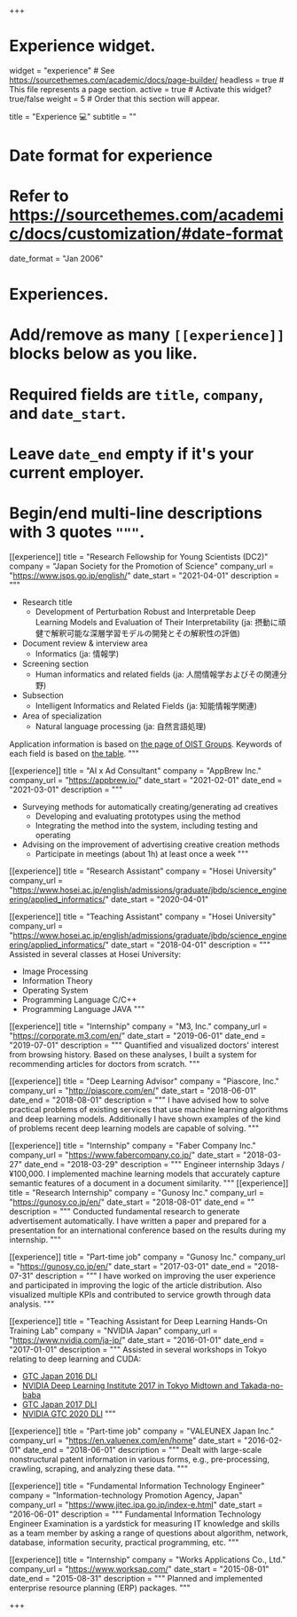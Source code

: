 +++
# Experience widget.
widget = "experience"  # See https://sourcethemes.com/academic/docs/page-builder/
headless = true  # This file represents a page section.
active = true  # Activate this widget? true/false
weight = 5  # Order that this section will appear.

title = "Experience 💻"
subtitle = ""

# Date format for experience
#   Refer to https://sourcethemes.com/academic/docs/customization/#date-format
date_format = "Jan 2006"

# Experiences.
#   Add/remove as many `[[experience]]` blocks below as you like.
#   Required fields are `title`, `company`, and `date_start`.
#   Leave `date_end` empty if it's your current employer.
#   Begin/end multi-line descriptions with 3 quotes `"""`.

[[experience]]
  title = "Research Fellowship for Young Scientists (DC2)"
  company = "Japan Society for the Promotion of Science"
  company_url = "https://www.jsps.go.jp/english/"
  date_start = "2021-04-01"
  description = """
  - Research title
    - Development of Perturbation Robust and Interpretable Deep Learning Models and Evaluation of Their Interpretability (ja: 摂動に頑健で解釈可能な深層学習モデルの開発とその解釈性の評価)
  - Document review & interview area
    - Informatics (ja: 情報学)
  - Screening section
    - Human informatics and related fields (ja: 人間情報学およびその関連分野)
  - Subsection
    - Intelligent Informatics and Related Fields (ja: 知能情報学関連)
  - Area of specialization
    - Natural language processing (ja: 自然言語処理)
  
  Application information is based on [the page of OIST Groups](https://groups.oist.jp/ja/srs/forms-jsps-research-fellowship-young-scientist).
  Keywords of each field is based on [the table](https://www-kaken.jsps.go.jp/kaken1/keywordListEn.do).
  """

[[experience]]
  title = "AI x Ad Consultant"
  company = "AppBrew Inc."
  company_url = "https://appbrew.io/"
  date_start = "2021-02-01"
  date_end = "2021-03-01"
  description = """
  - Surveying methods for automatically creating/generating ad creatives
    - Developing and evaluating prototypes using the method
    - Integrating the method into the system, including testing and operating
  - Advising on the improvement of advertising creative creation methods
    - Participate in meetings (about 1h) at least once a week
  """

[[experience]]
  title = "Research Assistant"
  company = "Hosei University"
  company_url = "https://www.hosei.ac.jp/english/admissions/graduate/jbdp/science_engineering/applied_informatics/"
  date_start = "2020-04-01"

[[experience]]
  title = "Teaching Assistant"
  company = "Hosei University"
  company_url = "https://www.hosei.ac.jp/english/admissions/graduate/jbdp/science_engineering/applied_informatics/"
  date_start = "2018-04-01"
  description = """
  Assisted in several classes at Hosei University:
  - Image Processing
  - Information Theory
  - Operating System
  - Programming Language C/C++
  - Programming Language JAVA
  """

[[experience]]
  title = "Internship"
  company = "M3, Inc."
  company_url = "https://corporate.m3.com/en/"
  date_start = "2019-06-01"
  date_end = "2019-07-01"
  description = """
  Quantified and visualized doctors' interest from browsing history. Based on these analyses, I built a system for recommending articles for doctors from scratch.
  """

[[experience]]
  title = "Deep Learning Advisor"
  company = "Piascore, Inc."
  company_url = "http://piascore.com/en/"
  date_start = "2018-06-01"
  date_end = "2018-08-01"
  description = """
  I have advised how to solve practical problems of existing services that use machine learning algorithms and deep learning models. Additionally I have shown examples of the kind of problems recent deep learning models are capable of solving.
  """

[[experience]]
  title = "Internship"
  company = "Faber Company Inc."
  company_url = "https://www.fabercompany.co.jp/"
  date_start = "2018-03-27"
  date_end = "2018-03-29"
  description = """
  Engineer internship 3days / ¥100,000. I implemented machine learning models that accurately capture semantic features of a document in a document similarity.
  """
[[experience]]
  title = "Research Internship"
  company = "Gunosy Inc."
  company_url = "https://gunosy.co.jp/en/"
  date_start = "2018-08-01"
  date_end = ""
  description = """
  Conducted fundamental research to generate advertisement automatically. I have written a paper and prepared for a presentation for an international conference based on the results during my internship.
  """

[[experience]]
  title = "Part-time job"
  company = "Gunosy Inc."
  company_url = "https://gunosy.co.jp/en/"
  date_start = "2017-03-01"
  date_end = "2018-07-31"
  description = """
  I have worked on improving the user experience and participated in improving the logic of the article distribution. Also visualized multiple KPIs and contributed to service growth through data analysis.
  """

[[experience]]
  title = "Teaching Assistant for Deep Learning Hands-On Training Lab"
  company = "NVIDIA Japan"
  company_url = "https://www.nvidia.com/ja-jp/"
  date_start = "2016-01-01"
  date_end = "2017-01-01"
  description = """
  Assisted in several workshops in Tokyo relating to deep learning and CUDA:
  - [GTC Japan 2016 DLI](https://nvidia.connpass.com/event/39743/)
  - [NVIDIA Deep Learning Institute 2017 in Tokyo Midtown and Takada-no-baba](https://nvidia.connpass.com/event/54780/)
  - [GTC Japan 2017 DLI](https://nvidia.connpass.com/event/68912/)
  - [NVIDIA GTC 2020 DLI](https://nvidia.connpass.com/event/189637/)
  """

[[experience]]
  title = "Part-time job"
  company = "VALEUNEX Japan Inc."
  company_url = "https://en.valuenex.com/en/home"
  date_start = "2016-02-01"
  date_end = "2018-06-01"
  description = """
  Dealt with large-scale nonstructural patent information in various forms, e.g., pre-processing, crawling, scraping, and analyzing these data.
  """

[[experience]]
  title = "Fundamental Information Technology Engineer"
  company = "Information-technology Promotion Agency, Japan"
  company_url = "https://www.jitec.ipa.go.jp/index-e.html"
  date_start = "2016-06-01"
  description = """
  Fundamental Information Technology Engineer Examination is a yardstick for measuring IT knowledge and skills as a team member by asking a range of questions about algorithm, network, database, information security, practical programming, etc.
  """

[[experience]]
  title = "Internship"
  company = "Works Applications Co., Ltd."
  company_url = "https://www.worksap.com/"
  date_start = "2015-08-01"
  date_end = "2015-08-31"
  description = """
  Planned and implemented enterprise resource planning (ERP) packages.
  """

+++
